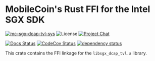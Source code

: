 # MobileCoin's Rust FFI for the Intel SGX SDK

[![mc-sgx-dcap-tvl-sys][crate-image]][crate-link]
![License][license-image]
[![Project Chat][chat-image]][chat-link]

[![Docs Status][docs-image]][docs-link]
[![CodeCov Status][codecov-image]][codecov-link]
[![dependency status][deps-image]][deps-link]

This crate contains the FFI linkage for the `libsgx_dcap_tvl.a` library.

[crate-image]: https://img.shields.io/crates/v/mc-sgx-dcap-tvl-sys.svg?style=for-the-badge
[crate-link]: https://crates.io/crates/aead
[license-image]: https://img.shields.io/crates/l/mc-sgx-dcap-tvl-sys?style=for-the-badge
[chat-image]: https://img.shields.io/discord/844353360348971068?style=for-the-badge
[chat-link]: https://mobilecoin.chat
[docs-image]: https://img.shields.io/docsrs/mc-sgx-dcap-tvl-sys?style=for-the-badge
[docs-link]: https://docs.rs/crate/mc-sgx-dcap-tvl-sys
[codecov-image]: https://img.shields.io/codecov/c/github/mobilecoinfoundation/sgx/develop?style=for-the-badge
[codecov-link]: https://codecov.io/gh/mobilecoinfoundation/sgx
[deps-image]: https://deps.rs/crate/mc-sgx-dcap-tvl-sys/status.svg?style=for-the-badge
[deps-link]: https://deps.rs/crate/mc-sgx-dcap-tvl-sys
